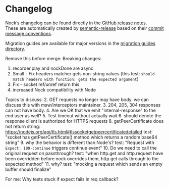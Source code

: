 # Changelog

Nock’s changelog can be found directly in the [GitHub release notes](https://github.com/nock/nock/releases).  
These are automatically created by [semantic-release](https://github.com/semantic-release/semantic-release) based on their [commit message conventions](https://semantic-release.gitbook.io/semantic-release#commit-message-format).

Migration guides are available for major versions in the [migration guides directory](https://github.com/nock/nock/tree/main/migration_guides).

Remove this before merge:
Breaking changes:
1. recorder.play and nockDone are async
3. Small - Fix headers matcher gets non-string values (this test: `should match headers with function: gets the expected argument`)
2. Fix - socket ref/unref return this
4. increased Nock compatibility with Node


Topics to discuss:
2. GET requests no longer may have body. we can discuss this with msw/interceptors maintainer.
3. 204, 205, 304 responses can not have body.
4. Are we OK that we emit "internal-response" to the end user as well?
5. Test timeout without actually wait
6. should denote the response client is authorized for HTTPS requests
8. getPeerCertificate does not return string: https://nodejs.org/api/tls.html#tlssocketgetpeercertificatedetailed
   test: "socket has getPeerCertificate() method which returns a random base64 string"
9. why the behavior is different than Node's? test: "Request with `Expect: 100-continue` triggers continue event"
10. Do we need to call the original request on passthrough? 
    test: "when http.get and http.request have been overridden before nock overrides them, http.get calls through to the expected method"
11. why?
    test: "mocking a request which sends an empty buffer should finalize"

For me:
Why tests stuck if expect fails in req callback?